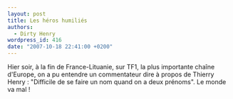 ```yaml
---
layout: post
title: Les héros humiliés
authors:
  - Dirty Henry
wordpress_id: 416
date: "2007-10-18 22:41:00 +0200"
---
```


Hier soir, à la fin de France-Lituanie, sur TF1, la plus importante chaîne
d'Europe, on a pu entendre un commentateur dire à propos de Thierry Henry :
"Difficile de se faire un nom quand on a deux prénoms". Le monde va mal !
